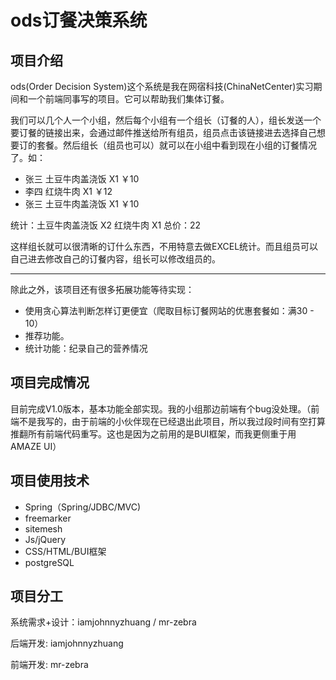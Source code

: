 # ods订餐决策系统 #

## 项目介绍 ##
ods(Order Decision System)这个系统是我在网宿科技(ChinaNetCenter)实习期间和一个前端同事写的项目。它可以帮助我们集体订餐。

我们可以几个人一个小组，然后每个小组有一个组长（订餐的人），组长发送一个要订餐的链接出来，会通过邮件推送给所有组员，组员点击该链接进去选择自己想要订的套餐。然后组长（组员也可以）就可以在小组中看到现在小组的订餐情况了。如：

* 张三 土豆牛肉盖浇饭 X1 ￥10
* 李四 红烧牛肉 X1  ￥12
* 张三 土豆牛肉盖浇饭 X1 ￥10


统计：土豆牛肉盖浇饭 X2 红烧牛肉 X1 总价：22

这样组长就可以很清晰的订什么东西，不用特意去做EXCEL统计。而且组员可以自己进去修改自己的订餐内容，组长可以修改组员的。

---

除此之外，该项目还有很多拓展功能等待实现：

* 使用贪心算法判断怎样订更便宜（爬取目标订餐网站的优惠套餐如：满30 - 10）
* 推荐功能。
* 统计功能：纪录自己的营养情况



## 项目完成情况 ##

目前完成V1.0版本，基本功能全部实现。我的小组那边前端有个bug没处理。（前端不是我写的，由于前端的小伙伴现在已经退出此项目，所以我过段时间有空打算推翻所有前端代码重写。这也是因为之前用的是BUI框架，而我更侧重于用AMAZE UI）


## 项目使用技术 ##

* Spring（Spring/JDBC/MVC)
* freemarker
* sitemesh
* Js/jQuery
* CSS/HTML/BUI框架
* postgreSQL


## 项目分工 ##

系统需求+设计：iamjohnnyzhuang / mr-zebra

后端开发: iamjohnnyzhuang

前端开发: mr-zebra
